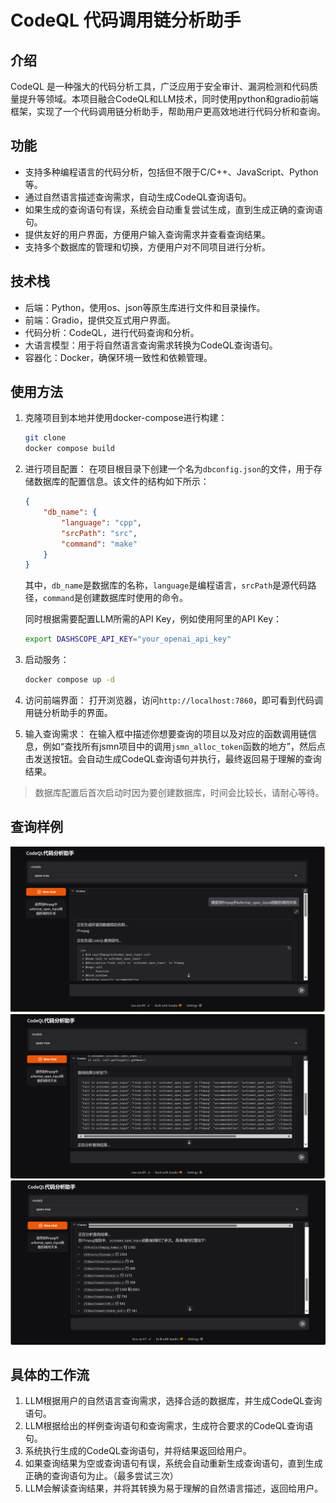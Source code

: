 # CodeQL 代码调用链分析助手
## 介绍
CodeQL 是一种强大的代码分析工具，广泛应用于安全审计、漏洞检测和代码质量提升等领域。本项目融合CodeQL和LLM技术，同时使用python和gradio前端框架，实现了一个代码调用链分析助手，帮助用户更高效地进行代码分析和查询。

## 功能
- 支持多种编程语言的代码分析，包括但不限于C/C++、JavaScript、Python等。
- 通过自然语言描述查询需求，自动生成CodeQL查询语句。
- 如果生成的查询语句有误，系统会自动重复尝试生成，直到生成正确的查询语句。
- 提供友好的用户界面，方便用户输入查询需求并查看查询结果。
- 支持多个数据库的管理和切换，方便用户对不同项目进行分析。

## 技术栈
- 后端：Python，使用os、json等原生库进行文件和目录操作。
- 前端：Gradio，提供交互式用户界面。
- 代码分析：CodeQL，进行代码查询和分析。
- 大语言模型：用于将自然语言查询需求转换为CodeQL查询语句。
- 容器化：Docker，确保环境一致性和依赖管理。

## 使用方法
1. 克隆项目到本地并使用docker-compose进行构建：
    ```bash
    git clone
    docker compose build
    ```

2. 进行项目配置：
    在项目根目录下创建一个名为`dbconfig.json`的文件，用于存储数据库的配置信息。该文件的结构如下所示：
    ```json
    {
        "db_name": {
            "language": "cpp",
            "srcPath": "src",
            "command": "make"
        }
    }
    ```
    其中，`db_name`是数据库的名称，`language`是编程语言，`srcPath`是源代码路径，`command`是创建数据库时使用的命令。

    同时根据需要配置LLM所需的API Key，例如使用阿里的API Key：
    ```bash
    export DASHSCOPE_API_KEY="your_openai_api_key"
    ```

3. 启动服务：
    ```bash
    docker compose up -d
    ```

4. 访问前端界面：
    打开浏览器，访问`http://localhost:7860`，即可看到代码调用链分析助手的界面。

5. 输入查询需求：
    在输入框中描述你想要查询的项目以及对应的函数调用链信息，例如“查找所有jsmn项目中的调用`jsmn_alloc_token`函数的地方”，然后点击发送按钮。会自动生成CodeQL查询语句并执行，最终返回易于理解的查询结果。


> 数据库配置后首次启动时因为要创建数据库，时间会比较长，请耐心等待。

## 查询样例

![example1](./images/example_1.png)
![example2](./images/example_2.png)
![example3](./images/example_3.png)

## 具体的工作流

1. LLM根据用户的自然语言查询需求，选择合适的数据库，并生成CodeQL查询语句。
2. LLM根据给出的样例查询语句和查询需求，生成符合要求的CodeQL查询语句。
3. 系统执行生成的CodeQL查询语句，并将结果返回给用户。
4. 如果查询结果为空或查询语句有误，系统会自动重新生成查询语句，直到生成正确的查询语句为止。（最多尝试三次）
5. LLM会解读查询结果，并将其转换为易于理解的自然语言描述，返回给用户。

